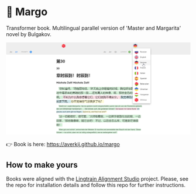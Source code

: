 # 📕 Margo

Transformer book. Multilingual parallel version of 'Master and Margarita' novel by Bulgakov.

![](./img/readme.png)

👉 Book is here:
https://averkij.github.io/margo

## How to make yours

Books were aligned with the [Lingtrain Alignment Studio](https://github.com/averkij/a-studio) project. Please, see the repo for installation details and follow this repo for further instructions.

